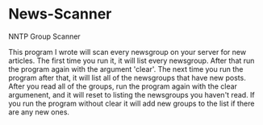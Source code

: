 # News-Scanner
NNTP Group Scanner

This program I wrote will scan every newsgroup on your server for new 
articles. The first time you run it, it will list every newsgroup. After 
that run the program again with the argument 'clear'. The next time you 
run the program after that, it will list all of the newsgroups that have 
new posts. After you read all of the groups, run the program again with 
the clear argumenent, and it will reset to listing the newsgroups you 
haven't read. If you run the program without clear it will add new groups
to the list if there are any new ones.
